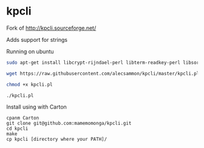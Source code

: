kpcli
=====

Fork of http://kpcli.sourceforge.net/

Adds support for strings

Running on ubuntu

```sh
sudo apt-get install libcrypt-rijndael-perl libterm-readkey-perl libsort-naturally-perl libfile-keepass-perl libterm-shellui-perl libterm-readline-gnu-perl libclone-perl

wget https://raw.githubusercontent.com/alecsammon/kpcli/master/kpcli.pl

chmod +x kpcli.pl

./kpcli.pl
```

Install using with Carton

	cpanm Carton
	git clone git@github.com:mamemomonga/kpcli.git
	cd kpcli
	make
	cp kpcli [directory where your PATH]/

